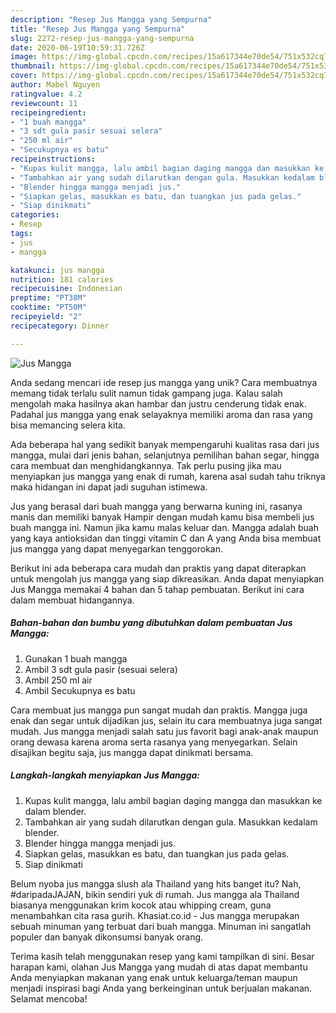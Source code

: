 ```yaml
---
description: "Resep Jus Mangga yang Sempurna"
title: "Resep Jus Mangga yang Sempurna"
slug: 2272-resep-jus-mangga-yang-sempurna
date: 2020-06-19T10:59:31.726Z
image: https://img-global.cpcdn.com/recipes/15a617344e70de54/751x532cq70/jus-mangga-foto-resep-utama.jpg
thumbnail: https://img-global.cpcdn.com/recipes/15a617344e70de54/751x532cq70/jus-mangga-foto-resep-utama.jpg
cover: https://img-global.cpcdn.com/recipes/15a617344e70de54/751x532cq70/jus-mangga-foto-resep-utama.jpg
author: Mabel Nguyen
ratingvalue: 4.2
reviewcount: 11
recipeingredient:
- "1 buah mangga"
- "3 sdt gula pasir sesuai selera"
- "250 ml air"
- "Secukupnya es batu"
recipeinstructions:
- "Kupas kulit mangga, lalu ambil bagian daging mangga dan masukkan ke dalam blender."
- "Tambahkan air yang sudah dilarutkan dengan gula. Masukkan kedalam blender."
- "Blender hingga mangga menjadi jus."
- "Siapkan gelas, masukkan es batu, dan tuangkan jus pada gelas."
- "Siap dinikmati"
categories:
- Resep
tags:
- jus
- mangga

katakunci: jus mangga 
nutrition: 181 calories
recipecuisine: Indonesian
preptime: "PT38M"
cooktime: "PT50M"
recipeyield: "2"
recipecategory: Dinner

---
```



![Jus Mangga](https://img-global.cpcdn.com/recipes/15a617344e70de54/751x532cq70/jus-mangga-foto-resep-utama.jpg)

Anda sedang mencari ide resep jus mangga yang unik? Cara membuatnya memang tidak terlalu sulit namun tidak gampang juga. Kalau salah mengolah maka hasilnya akan hambar dan justru cenderung tidak enak. Padahal jus mangga yang enak selayaknya memiliki aroma dan rasa yang bisa memancing selera kita.

Ada beberapa hal yang sedikit banyak mempengaruhi kualitas rasa dari jus mangga, mulai dari jenis bahan, selanjutnya pemilihan bahan segar, hingga cara membuat dan menghidangkannya. Tak perlu pusing jika mau menyiapkan jus mangga yang enak di rumah, karena asal sudah tahu triknya maka hidangan ini dapat jadi suguhan istimewa.

Jus yang berasal dari buah mangga yang berwarna kuning ini, rasanya manis dan memiliki banyak Hampir dengan mudah kamu bisa membeli jus buah mangga ini. Namun jika kamu malas keluar dan. Mangga adalah buah yang kaya antioksidan dan tinggi vitamin C dan A yang Anda bisa membuat jus mangga yang dapat menyegarkan tenggorokan.


Berikut ini ada beberapa cara mudah dan praktis yang dapat diterapkan untuk mengolah jus mangga yang siap dikreasikan. Anda dapat menyiapkan Jus Mangga memakai 4 bahan dan 5 tahap pembuatan. Berikut ini cara dalam membuat hidangannya.

<!--inarticleads1-->

##### Bahan-bahan dan bumbu yang dibutuhkan dalam pembuatan Jus Mangga:

1. Gunakan 1 buah mangga
1. Ambil 3 sdt gula pasir (sesuai selera)
1. Ambil 250 ml air
1. Ambil Secukupnya es batu


Cara membuat jus mangga pun sangat mudah dan praktis. Mangga juga enak dan segar untuk dijadikan jus, selain itu cara membuatnya juga sangat mudah. Jus mangga menjadi salah satu jus favorit bagi anak-anak maupun orang dewasa karena aroma serta rasanya yang menyegarkan. Selain disajikan begitu saja, jus mangga dapat dinikmati bersama. 

<!--inarticleads2-->

##### Langkah-langkah menyiapkan Jus Mangga:

1. Kupas kulit mangga, lalu ambil bagian daging mangga dan masukkan ke dalam blender.
1. Tambahkan air yang sudah dilarutkan dengan gula. Masukkan kedalam blender.
1. Blender hingga mangga menjadi jus.
1. Siapkan gelas, masukkan es batu, dan tuangkan jus pada gelas.
1. Siap dinikmati


Belum nyoba jus mangga slush ala Thailand yang hits banget itu? Nah, #daripadaJAJAN, bikin sendiri yuk di rumah. Jus mangga ala Thailand biasanya menggunakan krim kocok atau whipping cream, guna menambahkan cita rasa gurih. Khasiat.co.id - Jus mangga merupakan sebuah minuman yang terbuat dari buah mangga. Minuman ini sangatlah populer dan banyak dikonsumsi banyak orang. 

Terima kasih telah menggunakan resep yang kami tampilkan di sini. Besar harapan kami, olahan Jus Mangga yang mudah di atas dapat membantu Anda menyiapkan makanan yang enak untuk keluarga/teman maupun menjadi inspirasi bagi Anda yang berkeinginan untuk berjualan makanan. Selamat mencoba!
